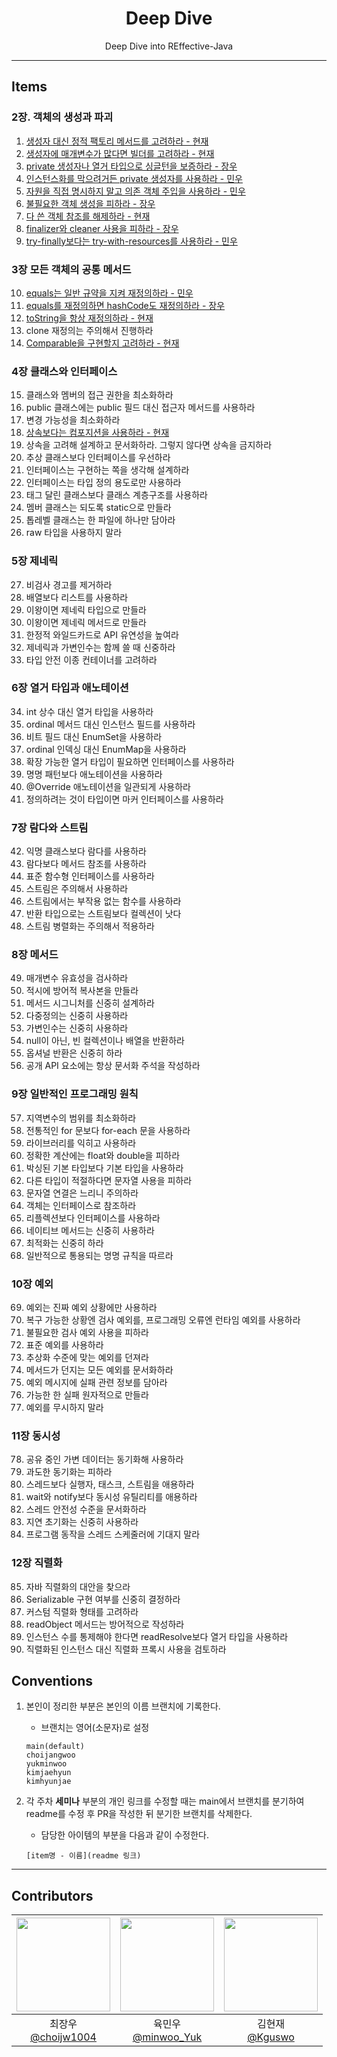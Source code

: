 
<div align="center">

# Deep Dive  
Deep Dive into REffective-Java

--- 
</div>

## Items

### 2장. 객체의 생성과 파괴 
1. [생성자 대신 정적 팩토리 메서드를 고려하라 - 현재](https://github.com/BackEndDeepDive/Effective-Java/blob/main/Ch%202/item-01/%EC%83%9D%EC%84%B1%EC%9E%90%20%EB%8C%80%EC%8B%A0%20%EC%A0%95%EC%A0%81%20%ED%8C%A9%ED%84%B0%EB%A6%AC%20%EB%A9%94%EC%84%9C%EB%93%9C%EB%A5%BC%20%EA%B3%A0%EB%A0%A4%ED%95%98%EB%9D%BC.md)
2. [생성자에 매개변수가 많다면 빌더를 고려하라 - 현재](https://github.com/BackEndDeepDive/Effective-Java/blob/main/Ch%202/item-02/%EC%83%9D%EC%84%B1%EC%9E%90%EC%97%90%20%EB%A7%A4%EA%B0%9C%EB%B3%80%EC%88%98%EA%B0%80%20%EB%A7%8E%EB%8B%A4%EB%A9%B4%20%EB%B9%8C%EB%8D%94%EB%A5%BC%20%EA%B3%A0%EB%A0%A4%ED%95%98%EB%9D%BC.md)
3. [private 생성자나 열거 타입으로 싱글턴을 보증하라 - 장우](https://github.com/BackEndDeepDive/Effective-Java/blob/main/Ch%202/item-03/private%20%EC%83%9D%EC%84%B1%EC%9E%90%EB%82%98%20%EC%97%B4%EA%B1%B0%20%ED%83%80%EC%9E%85%EC%9C%BC%EB%A1%9C%20%EC%8B%B1%EA%B8%80%ED%84%B4%EC%9D%84%20%EB%B3%B4%EC%A6%9D%ED%95%98%EB%9D%BC.md)
4. [인스턴스화를 막으려거든 private 생성자를 사용하라 - 민우](https://github.com/BackEndDeepDive/Effective-Java/tree/main/Ch%202/item-04)
5. [자원을 직접 명시하지 말고 의존 객체 주입을 사용하라 - 민우](https://github.com/BackEndDeepDive/Effective-Java/tree/main/Ch%202/item-05)
6. [불필요한 객체 생성을 피하라 - 장우](https://github.com/BackEndDeepDive/Effective-Java/blob/main/Ch%202/item-06/%EB%B6%88%ED%95%84%EC%9A%94%ED%95%9C%20%EA%B0%9D%EC%B2%B4%20%EC%83%9D%EC%84%B1%EC%9D%84%20%ED%94%BC%ED%95%98%EB%9D%BC.md)
7. [다 쓴 객체 참조를 해제하라 - 현재](https://github.com/BackEndDeepDive/Effective-Java/blob/main/Ch%202/item-07/%EB%8B%A4%20%EC%93%B4%20%EA%B0%9D%EC%B2%B4%20%EC%B0%B8%EC%A1%B0%EB%A5%BC%20%ED%95%B4%EC%A0%9C%ED%95%98%EB%9D%BC.md)
8. [finalizer와 cleaner 사용을 피하라 - 장우](https://github.com/BackEndDeepDive/Effective-Java/blob/main/Ch%202/item-08/finalizer%EC%99%80%20cleaner%20%EC%82%AC%EC%9A%A9%EC%9D%84%20%ED%94%BC%ED%95%98%EB%9D%BC.md)
9. [try-finally보다는 try-with-resources를 사용하라 - 민우](https://github.com/BackEndDeepDive/Effective-Java/tree/main/Ch%202/item-09)

### 3장 모든 객체의 공통 메서드 
10. [equals는 일반 규약을 지켜 재정의하라 - 민우](https://github.com/BackEndDeepDive/Effective-Java/tree/main/Ch%203/item-10)
11. [equals를 재정의하면 hashCode도 재정의하라 - 장우](https://github.com/BackEndDeepDive/Effective-Java/blob/main/Ch%202/item-11/equals%EB%A5%BC%20%EC%9E%AC%EC%A0%95%EC%9D%98%ED%95%98%EB%A0%A4%EA%B1%B0%EB%93%A0%20hashCode%EB%8F%84%20%EC%9E%AC%EC%A0%95%EC%9D%98%ED%95%98%EB%9D%BC.md)
12. [toString을 항상 재정의하라 - 현재](https://github.com/BackEndDeepDive/Effective-Java/blob/main/Ch%203/item-12/toString%EC%9D%84%20%ED%95%AD%EC%83%81%20%EC%9E%AC%EC%A0%95%EC%9D%98%ED%95%98%EB%9D%BC.md)
13. clone 재정의는 주의해서 진행하라
14. [Comparable을 구현할지 고려하라 - 현재](https://github.com/BackEndDeepDive/Effective-Java/blob/main/Ch%203/item-14/Comparable%EC%9D%84%20%EA%B5%AC%ED%98%84%ED%95%A0%EC%A7%80%20%EA%B3%A0%EB%A0%A4%ED%95%98%EB%9D%BC.md)

### 4장 클래스와 인터페이스
15. 클래스와 멤버의 접근 권한을 최소화하라
16. public 클래스에는 public 필드 대신 접근자 메서드를 사용하라
17. 변경 가능성을 최소화하라
18. [상속보다는 컴포지션을 사용하라 - 현재](https://github.com/BackEndDeepDive/Effective-Java/blob/main/Ch%204/item-18/%EC%83%81%EC%86%8D%EB%B3%B4%EB%8B%A4%EB%8A%94%20%EC%BB%B4%ED%8F%AC%EC%A7%80%EC%85%98%EC%9D%84%20%EC%82%AC%EC%9A%A9%ED%95%98%EB%9D%BC.md)
19. 상속을 고려해 설계하고 문서화하라. 그렇지 않다면 상속을 금지하라
20. 추상 클래스보다 인터페이스를 우선하라
21. 인터페이스는 구현하는 쪽을 생각해 설계하라
22. 인터페이스는 타입 정의 용도로만 사용하라
23. 태그 달린 클래스보다 클래스 계층구조를 사용하라
24. 멤버 클래스는 되도록 static으로 만들라
25. 톱레벨 클래스는 한 파일에 하나만 담아라
26. raw 타입을 사용하지 말라

### 5장 제네릭
27. 비검사 경고를 제거하라
28. 배열보다 리스트를 사용하라
29. 이왕이면 제네릭 타입으로 만들라
30. 이왕이면 제네릭 메서드로 만들라
31. 한정적 와일드카드로 API 유연성을 높여라
32. 제네릭과 가변인수는 함께 쓸 때 신중하라
33. 타입 안전 이종 컨테이너를 고려하라

### 6장 열거 타입과 애노테이션
34. int 상수 대신 열거 타입을 사용하라
35. ordinal 메서드 대신 인스턴스 필드를 사용하라
36. 비트 필드 대신 EnumSet을 사용하라
37. ordinal 인덱싱 대신 EnumMap을 사용하라
38. 확장 가능한 열거 타입이 필요하면 인터페이스를 사용하라
39. 명명 패턴보다 애노테이션을 사용하라
40. @Override 애노테이션을 일관되게 사용하라
41. 정의하려는 것이 타입이면 마커 인터페이스를 사용하라

### 7장 람다와 스트림
42. 익명 클래스보다 람다를 사용하라
43. 람다보다 메서드 참조를 사용하라
44. 표준 함수형 인터페이스를 사용하라
45. 스트림은 주의해서 사용하라
46. 스트림에서는 부작용 없는 함수를 사용하라
47. 반환 타입으로는 스트림보다 컬렉션이 낫다
48. 스트림 병렬화는 주의해서 적용하라

### 8장 메서드
49. 매개변수 유효성을 검사하라
50. 적시에 방어적 복사본을 만들라
51. 메서드 시그니처를 신중히 설계하라
52. 다중정의는 신중히 사용하라
53. 가변인수는 신중히 사용하라
54. null이 아닌, 빈 컬렉션이나 배열을 반환하라
55. 옵셔널 반환은 신중히 하라
56. 공개 API 요소에는 항상 문서화 주석을 작성하라

### 9장 일반적인 프로그래밍 원칙
57. 지역변수의 범위를 최소화하라
58. 전통적인 for 문보다 for-each 문을 사용하라
59. 라이브러리를 익히고 사용하라
60. 정확한 계산에는 float와 double을 피하라
61. 박싱된 기본 타입보다 기본 타입을 사용하라
62. 다른 타입이 적절하다면 문자열 사용을 피하라
63. 문자열 연결은 느리니 주의하라
64. 객체는 인터페이스로 참조하라
65. 리플렉션보다 인터페이스를 사용하라
66. 네이티브 메서드는 신중히 사용하라
67. 최적화는 신중히 하라
68. 일반적으로 통용되는 명명 규칙을 따르라

### 10장 예외
69. 예외는 진짜 예외 상황에만 사용하라
70. 복구 가능한 상황엔 검사 예외를, 프로그래밍 오류엔 런타임 예외를 사용하라
71. 불필요한 검사 예외 사용을 피하라
72. 표준 예외를 사용하라
73. 추상화 수준에 맞는 예외를 던져라
74. 메서드가 던지는 모든 예외를 문서화하라
75. 예외 메시지에 실패 관련 정보를 담아라
76. 가능한 한 실패 원자적으로 만들라
77. 예외를 무시하지 말라

### 11장 동시성
78. 공유 중인 가변 데이터는 동기화해 사용하라
79. 과도한 동기화는 피하라
80. 스레드보다 실행자, 태스크, 스트림을 애용하라
81. wait와 notify보다 동시성 유틸리티를 애용하라
82. 스레드 안전성 수준을 문서화하라
83. 지연 초기화는 신중히 사용하라
84. 프로그램 동작을 스레드 스케줄러에 기대지 말라

### 12장 직렬화
85. 자바 직렬화의 대안을 찾으라
86. Serializable 구현 여부를 신중히 결정하라
87. 커스텀 직렬화 형태를 고려하라
88. readObject 메서드는 방어적으로 작성하라
89. 인스턴스 수를 통제해야 한다면 readResolve보다 열거 타입을 사용하라
90. 직렬화된 인스턴스 대신 직렬화 프록시 사용을 검토하라


## Conventions
1. 본인이 정리한 부분은 본인의 이름 브랜치에 기록한다.
    - 브랜치는 영어(소문자)로 설정

    ```
    main(default)
    choijangwoo
    yukminwoo
    kimjaehyun
    kimhyunjae
    ```

2. 각 주차 **세미나** 부분의 개인 링크를 수정할 때는 main에서 브랜치를 분기하여 readme를 수정 후 PR을 작성한 뒤 분기한 브랜치를 삭제한다.

    - 담당한 아이템의 부분을 다음과 같이 수정한다.
    ```
   [item명 - 이름](readme 링크)
    ```

---

## Contributors

|<img src="https://github.com/choijw1004.png" width="150" height="150"/>|<img src="https://github.com/FickleBoBo.png" width="150" height="150"/>|<img src="https://github.com/Kguswo.png" width="150" height="150"/>|
|:-:|:-:|:-:|
|최장우<br/>[@choijw1004](https://github.com/choijw1004)|육민우<br/>[@minwoo_Yuk](https://github.com/FickleBoBo)|김현재<br/>[@Kguswo](https://github.com/Kguswo)|

